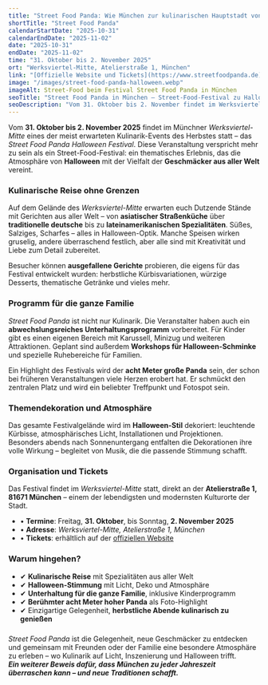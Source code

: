 ```yaml
---
title: "Street Food Panda: Wie München zur kulinarischen Hauptstadt von Halloween wird"
shortTitle: "Street Food Panda"
calendarStartDate: "2025-10-31"
calendarEndDate: "2025-11-02"
date: "2025-10-31"
endDate: "2025-11-02"
time: "31. Oktober bis 2. November 2025"
ort: "Werksviertel-Mitte, Atelierstraße 1, München"
link: "[Offizielle Website und Tickets](https://www.streetfoodpanda.de)"
image: "/images/street-food-panda-halloween.webp"
imageAlt: Street-Food beim Festival Street Food Panda in München
seoTitle: "Street Food Panda in München — Street-Food-Festival zu Halloween 2025"
seoDescription: "Vom 31. Oktober bis 2. November findet im Werksviertel-Mitte das Street Food Panda Halloween Festival statt — mit Dutzenden Ständen, Halloween-Stimmung und einer 8 Meter großen Panda-Figur."
---
```


Vom **31. Oktober bis 2. November 2025** findet im Münchner *Werksviertel-Mitte* eines der meist erwarteten Kulinarik-Events des Herbstes statt – das *Street Food Panda Halloween Festival*. Diese Veranstaltung verspricht mehr zu sein als ein Street-Food-Festival: ein thematisches Erlebnis, das die Atmosphäre von **Halloween** mit der Vielfalt der **Geschmäcker aus aller Welt** vereint.

### Kulinarische Reise ohne Grenzen

Auf dem Gelände des *Werksviertel-Mitte* erwarten euch Dutzende Stände mit Gerichten aus aller Welt – von **asiatischer Straßenküche** über **traditionelle deutsche** bis zu **lateinamerikanischen Spezialitäten**. Süßes, Salziges, Scharfes – alles in Halloween-Optik. Manche Speisen wirken gruselig, andere überraschend festlich, aber alle sind mit Kreativität und Liebe zum Detail zubereitet.

Besucher können **ausgefallene Gerichte** probieren, die eigens für das Festival entwickelt wurden: herbstliche Kürbisvariationen, würzige Desserts, thematische Getränke und vieles mehr.

### Programm für die ganze Familie

*Street Food Panda* ist nicht nur Kulinarik. Die Veranstalter haben auch ein **abwechslungsreiches Unterhaltungsprogramm** vorbereitet. Für Kinder gibt es einen eigenen Bereich mit Karussell, Minizug und weiteren Attraktionen. Geplant sind außerdem **Workshops für Halloween-Schminke** und spezielle Ruhebereiche für Familien.

Ein Highlight des Festivals wird der **acht Meter große Panda** sein, der schon bei früheren Veranstaltungen viele Herzen erobert hat. Er schmückt den zentralen Platz und wird ein beliebter Treffpunkt und Fotospot sein.

### Themendekoration und Atmosphäre

Das gesamte Festivalgelände wird im **Halloween-Stil** dekoriert: leuchtende Kürbisse, atmosphärisches Licht, Installationen und Projektionen. Besonders abends nach Sonnenuntergang entfalten die Dekorationen ihre volle Wirkung – begleitet von Musik, die die passende Stimmung schafft.

### Organisation und Tickets

Das Festival findet im *Werksviertel-Mitte* statt, direkt an der **Atelierstraße 1, 81671 München** – einem der lebendigsten und modernsten Kulturorte der Stadt.

- • **Termine**: Freitag, **31. Oktober**, bis Sonntag, **2. November 2025**  
- • **Adresse**: *Werksviertel-Mitte, Atelierstraße 1, München*  
- • **Tickets**: erhältlich auf der [offiziellen Website](https://www.streetfoodpanda.de)

### Warum hingehen?

- ✔ **Kulinarische Reise** mit Spezialitäten aus aller Welt  
- ✔ **Halloween-Stimmung** mit Licht, Deko und Atmosphäre  
- ✔ **Unterhaltung für die ganze Familie**, inklusive Kinderprogramm  
- ✔ **Berühmter acht Meter hoher Panda** als Foto-Highlight  
- ✔ Einzigartige Gelegenheit, **herbstliche Abende kulinarisch zu genießen**

###

*Street Food Panda* ist die Gelegenheit, neue Geschmäcker zu entdecken und gemeinsam mit Freunden oder der Familie eine besondere Atmosphäre zu erleben – wo Kulinarik auf Licht, Inszenierung und Halloween trifft.  
_**Ein weiterer Beweis dafür, dass München zu jeder Jahreszeit überraschen kann – und neue Traditionen schafft.**_
